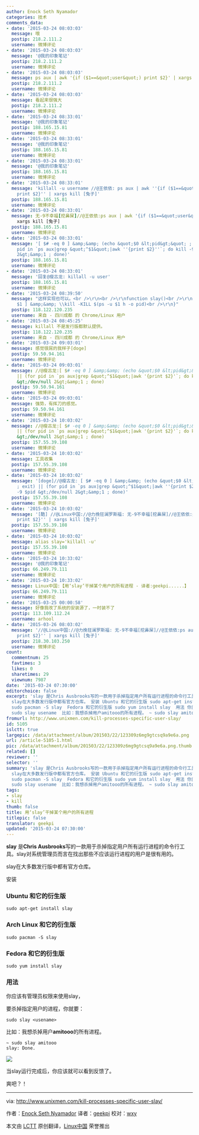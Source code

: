 ```yaml
---
author: Enock Seth Nyamador
categories: 技术
comments_data:
- date: '2015-03-24 08:03:03'
  message: 哦
  postip: 218.2.111.2
  username: 微博评论
- date: '2015-03-24 08:03:03'
  message: '@我的印象笔记'
  postip: 218.2.111.2
  username: 微博评论
- date: '2015-03-24 08:03:03'
  message: ps aux | awk '{if ($1==&quot;user&quot;) print $2}' | xargs kill [兔子]
  postip: 218.2.111.2
  username: 微博评论
- date: '2015-03-24 08:03:03'
  message: 看起来很强大
  postip: 218.2.111.2
  username: 微博评论
- date: '2015-03-24 08:33:01'
  message: '@我的印象笔记'
  postip: 188.165.15.81
  username: 微博评论
- date: '2015-03-24 08:33:01'
  message: '@我的印象笔记'
  postip: 188.165.15.81
  username: 微博评论
- date: '2015-03-24 08:33:01'
  message: '@我的印象笔记'
  postip: 188.165.15.81
  username: 微博评论
- date: '2015-03-24 08:33:01'
  message: 'killall -u username //@王依依: ps aux | awk ''{if ($1==&quot;user&quot;)
    print $2}'' | xargs kill [兔子]'
  postip: 188.165.15.81
  username: 微博评论
- date: '2015-03-24 08:33:01'
  message: 无-9不幸福[挖鼻屎]//@王依依:ps aux | awk '{if ($1==&quot;user&quot;) print $2}' |
    xargs kill [兔子]
  postip: 188.165.15.81
  username: 微博评论
- date: '2015-03-24 08:33:01'
  message: '[ $# -eq 0 ] &amp;&amp; (echo &quot;$0 &lt;pid&gt;&quot; ; exit) || (for
    pid in `ps aux|grep &quot;^$1&quot;|awk ''{print $2}''`; do kill -9 $pid &gt;/dev/null
    2&gt;&amp;1 ; done)'
  postip: 188.165.15.81
  username: 微博评论
- date: '2015-03-24 08:33:01'
  message: '回复@瘦古龙: killall -u user'
  postip: 188.165.15.81
  username: 微博评论
- date: '2015-03-24 08:39:50'
  message: "这样实现也可以。<br />\r\n<br />\r\nfunction slay()<br />\r\n{<br />\r\n&nbsp;&nbsp;[
    $1 ] &amp;&amp; \\kill -KILL $(ps -u $1 h -o pid)<br />\r\n}"
  postip: 118.122.120.235
  username: 来自 - 四川成都 的 Chrome/Linux 用户
- date: '2015-03-24 08:45:25'
  message: killall 不是发行版都默认提供。
  postip: 118.122.120.235
  username: 来自 - 四川成都 的 Chrome/Linux 用户
- date: '2015-03-24 09:03:01'
  message: 感觉很屌的我样子[doge]
  postip: 59.50.94.161
  username: 微博评论
- date: '2015-03-24 09:03:01'
  message: //@瘦古龙:[ $# -eq 0 ] &amp;&amp; (echo &quot;$0 &lt;pid&gt;&quot; ; exit)
    || (for pid in `ps aux|grep &quot;^$1&quot;|awk '{print $2}'`; do kill -9 $pid
    &gt;/dev/null 2&gt;&amp;1 ; done)
  postip: 59.50.94.161
  username: 微博评论
- date: '2015-03-24 09:03:01'
  message: 强势，有挥刀的感觉。
  postip: 59.50.94.161
  username: 微博评论
- date: '2015-03-24 10:03:02'
  message: //@瘦古龙:[ $# -eq 0 ] &amp;&amp; (echo &quot;$0 &lt;pid&gt;&quot; ; exit)
    || (for pid in `ps aux|grep &quot;^$1&quot;|awk '{print $2}'`; do kill -9 $pid
    &gt;/dev/null 2&gt;&amp;1 ; done)
  postip: 157.55.39.108
  username: 微博评论
- date: '2015-03-24 10:03:02'
  message: 工具收集
  postip: 157.55.39.108
  username: 微博评论
- date: '2015-03-24 10:03:02'
  message: '[doge]//@瘦古龙: [ $# -eq 0 ] &amp;&amp; (echo &quot;$0 &lt;pid&gt;&quot;
    ; exit) || (for pid in `ps aux|grep &quot;^$1&quot;|awk ''{print $2}''`; do kill
    -9 $pid &gt;/dev/null 2&gt;&amp;1 ; done)'
  postip: 157.55.39.108
  username: 微博评论
- date: '2015-03-24 10:03:02'
  message: '[酷] //@Linux中国://@力挽狂澜罗斯福: 无-9不幸福[挖鼻屎]//@王依依:ps aux | awk ''{if ($1==&quot;user&quot;)
    print $2}'' | xargs kill [兔子]'
  postip: 157.55.39.108
  username: 微博评论
- date: '2015-03-24 10:03:02'
  message: alias slay='killall -u'
  postip: 157.55.39.108
  username: 微博评论
- date: '2015-03-24 10:33:02'
  message: '@我的印象笔记'
  postip: 66.249.79.111
  username: 微博评论
- date: '2015-03-24 10:33:02'
  message: Linux中国:【用‘slay’干掉某个用户的所有进程 - 译者:geekpi......】
  postip: 66.249.79.111
  username: 微博评论
- date: '2015-03-25 00:00:58'
  message: 好像我改了系统的安装源了，一时装不了
  postip: 113.109.112.24
  username: arhool
- date: '2015-03-26 08:03:02'
  message: '//@Linux中国://@力挽狂澜罗斯福: 无-9不幸福[挖鼻屎]//@王依依:ps aux | awk ''{if ($1==&quot;user&quot;)
    print $2}'' | xargs kill [兔子]'
  postip: 218.30.103.250
  username: 微博评论
count:
  commentnum: 25
  favtimes: 3
  likes: 0
  sharetimes: 29
  viewnum: 7987
date: '2015-03-24 07:30:00'
editorchoice: false
excerpt: 'slay 是Chris Ausbrooks写的一款用于杀掉指定用户所有运行进程的命令行工具。slay对系统管理员而言在找出那些不应该运行进程的用户是很有用的。
  slay在大多数发行版中都有官方仓库。 安装 Ubuntu 和它的衍生版 sudo apt-get install slay  Arch Linux 和它的衍生版
  sudo pacman -S slay  Fedora 和它的衍生版 sudo yum install slay  用法 你应该有管理员权限来使用slay， 要杀掉指定用户的进程，你就要：
  sudo slay usename  比如：我想杀掉用户amitooo的所有进程。 ~ sudo slay amitooo slay: Done.   当slay运行完成后，你应该就可以看'
fromurl: http://www.unixmen.com/kill-processes-specific-user-slay/
id: 5105
islctt: true
largepic: /data/attachment/album/201503/22/123309z6mg9gtcsq9a9e6a.png
url: /article-5105-1.html
pic: /data/attachment/album/201503/22/123309z6mg9gtcsq9a9e6a.png.thumb.jpg
related: []
reviewer: ''
selector: ''
summary: 'slay 是Chris Ausbrooks写的一款用于杀掉指定用户所有运行进程的命令行工具。slay对系统管理员而言在找出那些不应该运行进程的用户是很有用的。
  slay在大多数发行版中都有官方仓库。 安装 Ubuntu 和它的衍生版 sudo apt-get install slay  Arch Linux 和它的衍生版
  sudo pacman -S slay  Fedora 和它的衍生版 sudo yum install slay  用法 你应该有管理员权限来使用slay， 要杀掉指定用户的进程，你就要：
  sudo slay usename  比如：我想杀掉用户amitooo的所有进程。 ~ sudo slay amitooo slay: Done.   当slay运行完成后，你应该就可以看'
tags:
- slay
- kill
thumb: false
title: 用‘slay’干掉某个用户的所有进程
titlepic: false
translator: geekpi
updated: '2015-03-24 07:30:00'
---
```


**slay** 是**Chris Ausbrooks**写的一款用于杀掉指定用户所有运行进程的命令行工具。slay对系统管理员而言在找出那些不应该运行进程的用户是很有用的。


slay在大多数发行版中都有官方仓库。


安装


### Ubuntu 和它的衍生版



```
sudo apt-get install slay

```

### Arch Linux 和它的衍生版



```
sudo pacman -S slay

```

### Fedora 和它的衍生版



```
sudo yum install slay

```

### 用法


你应该有管理员权限来使用slay，


要杀掉指定用户的进程，你就要：



```
sudo slay <usename>

```

比如：我想杀掉用户**amitooo**的所有进程。



```
~ sudo slay amitooo
slay: Done.

```

![](/data/attachment/album/201503/22/123309z6mg9gtcsq9a9e6a.png)


当slay运行完成后，你应该就可以看到反馈了。


爽吧？！




---


via: <http://www.unixmen.com/kill-processes-specific-user-slay/>


作者：[Enock Seth Nyamador](http://www.unixmen.com/author/seth/) 译者：[geekpi](https://github.com/geekpi) 校对：[wxy](https://github.com/wxy)


本文由 [LCTT](https://github.com/LCTT/TranslateProject) 原创翻译，[Linux中国](http://linux.cn/) 荣誉推出